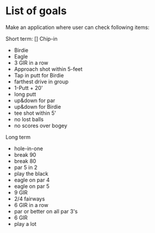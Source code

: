 List of goals
==

Make an application where user can check following items:

Short term:
[]  Chip-in
* Birdie
* Eagle
* 3 GIR in a row
* Approach shot within 5-feet
* Tap in putt for Birdie
* farthest drive in group
* 1-Putt + 20'
* long putt
* up&down for par
* up&down for Birdie
* tee shot within 5'
* no lost balls
* no scores over bogey

Long term
* hole-in-one
* break 90
* break 80
* par 5 in 2
* play the black
* eagle on par 4
* eagle on par 5
* 9 GIR
* 2/4 fairways
* 6 GIR in a row
* par or better on all par 3's
* 6 GIR
* play a lot
